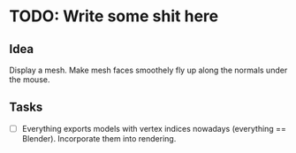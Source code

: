 # TODO: Write some shit here

## Idea

Display a mesh. Make mesh faces smoothely fly up along the normals under the mouse.

## Tasks

- [ ] Everything exports models with vertex indices nowadays (everything == Blender). Incorporate them into rendering.
